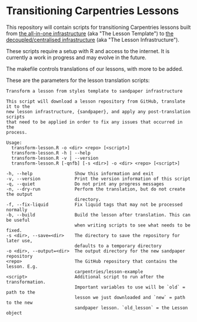 # Transitioning Carpentries Lessons

This repository will contain scripts for transitioning Carpentries lessons built
from [the all-in-one infrastructure](https://github.com/carpentries/styles) (aka 
"The Lesson Template") to [the decoupled/centralised 
infrastructure](https://carpentries.github.io/sandpaper-docs) (aka "The Lesson
Infrastructure"). 

These scripts require a setup with R and access to the internet. It is currently
a work in progress and may evolve in the future.

The makefile controls translations of our lessons, with more to be added.

These are the parameters for the lesson translation scripts:

```
Transform a lesson from styles template to sandpaper infrastructure

This script will download a lesson repository from GitHub, translate it to the
new lesson infrastructure, {sandpaper}, and apply any post-translation scripts
that need to be applied in order to fix any issues that occurred in the
process.

Usage: 
  transform-lesson.R -o <dir> <repo> [<script>]
  transform-lesson.R -h | --help
  transform-lesson.R -v | --version
  transform-lesson.R [-qnfb] [-s <dir>] -o <dir> <repo> [<script>]

-h, --help                Show this information and exit
-v, --version             Print the version information of this script
-q, --quiet               Do not print any progress messages
-n, --dry-run             Perform the translation, but do not create the output
                          directory.
-f, --fix-liquid          Fix liquid tags that may not be processed normally
-b, --build               Build the lesson after translation. This can be useful
                          when writing scripts to see what needs to be fixed.
-s <dir>, --save=<dir>    The directory to save the repository for later use,
                          defaults to a temporary directory
-o <dir>, --output=<dir>  The output directory for the new sandpaper repository
<repo>                    The GitHub repository that contains the lesson. E.g.
                          carpentries/lesson-example
<script>                  Additional script to run after the transformation.
                          Important variables to use will be `old` = path to the
                          lesson we just downloaded and `new` = path to the new
                          sandpaper lesson. `old_lesson` = the Lesson object 

```
